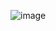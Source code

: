 ![image](https://user-images.githubusercontent.com/37383368/143935947-0d3f1881-d188-4f5e-9945-346909ea9339.png)
